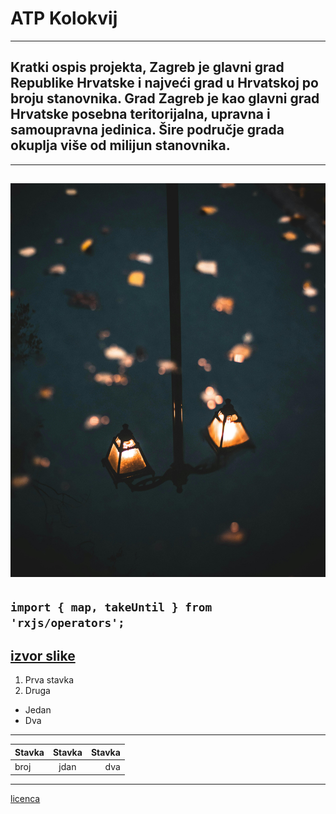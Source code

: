 # ATP Kolokvij
---
## Kratki ospis projekta, Zagreb je glavni grad Republike Hrvatske i najveći grad u Hrvatskoj po broju stanovnika. Grad Zagreb je kao glavni grad Hrvatske posebna teritorijalna, upravna i samoupravna jedinica. Šire područje grada okuplja više od milijun stanovnika. 
---
![slika](pexels-riste-spiroski-2147701595-30152030.jpg)
---
```import { map, takeUntil } from 'rxjs/operators'; ```
---
[izvor slike](https://www.pexels.com/photo/moody-autumn-street-lamps-reflecting-in-rain-30152030/)
---
1. Prva stavka
2. Druga
* Jedan
*  Dva
---
| Stavka   |      Stavka      |  Stavka |
|----------|:-------------:|------:|
| broj |  jdan | dva |
---
[licenca](LICENSE.md)
